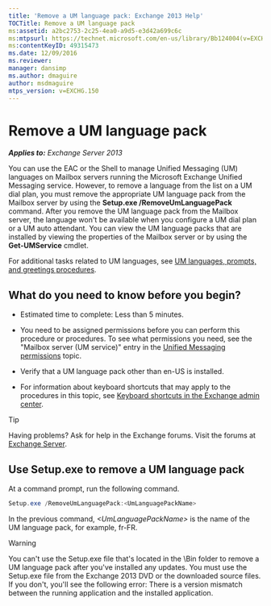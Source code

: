 ```yaml
---
title: 'Remove a UM language pack: Exchange 2013 Help'
TOCTitle: Remove a UM language pack
ms:assetid: a2bc2753-2c25-4ea0-a9d5-e3d42a699c6c
ms:mtpsurl: https://technet.microsoft.com/en-us/library/Bb124004(v=EXCHG.150)
ms:contentKeyID: 49315473
ms.date: 12/09/2016
ms.reviewer: 
manager: dansimp
ms.author: dmaguire
author: msdmaguire
mtps_version: v=EXCHG.150
---
```


# Remove a UM language pack

_**Applies to:** Exchange Server 2013_

You can use the EAC or the Shell to manage Unified Messaging (UM) languages on Mailbox servers running the Microsoft Exchange Unified Messaging service. However, to remove a language from the list on a UM dial plan, you must remove the appropriate UM language pack from the Mailbox server by using the **Setup.exe /RemoveUmLanguagePack** command. After you remove the UM language pack from the Mailbox server, the language won't be available when you configure a UM dial plan or a UM auto attendant. You can view the UM language packs that are installed by viewing the properties of the Mailbox server or by using the **Get-UMService** cmdlet.

For additional tasks related to UM languages, see [UM languages, prompts, and greetings procedures](um-languages-prompts-and-greetings-procedures-exchange-2013-help.md).

## What do you need to know before you begin?

  - Estimated time to complete: Less than 5 minutes.

  - You need to be assigned permissions before you can perform this procedure or procedures. To see what permissions you need, see the "Mailbox server (UM service)" entry in the [Unified Messaging permissions](unified-messaging-permissions-exchange-2013-help.md) topic.

  - Verify that a UM language pack other than en-US is installed.

  - For information about keyboard shortcuts that may apply to the procedures in this topic, see [Keyboard shortcuts in the Exchange admin center](keyboard-shortcuts-in-the-exchange-admin-center-2013-help.md).

> [!TIP]
> Having problems? Ask for help in the Exchange forums. Visit the forums at [Exchange Server](https://go.microsoft.com/fwlink/p/?linkid=60612).

## Use Setup.exe to remove a UM language pack

At a command prompt, run the following command.

```powershell
Setup.exe /RemoveUmLanguagePack:<UmLanguagePackName>
```

In the previous command, *\<UmLanguagePackName\>* is the name of the UM language pack, for example, fr-FR.

> [!WARNING]
> You can't use the Setup.exe file that's located in the \Bin folder to remove a UM language pack after you've installed any updates. You must use the Setup.exe file from the Exchange 2013 DVD or the downloaded source files. If you don't, you'll see the following error: There is a version mismatch between the running application and the installed application.
